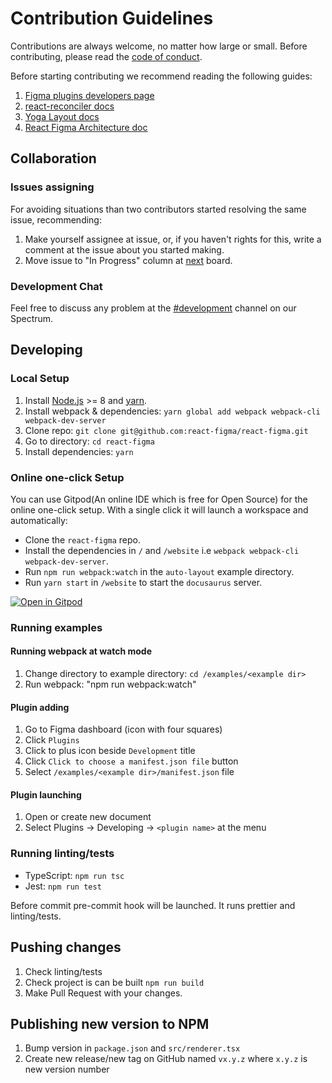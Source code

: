 # Contribution Guidelines

Contributions are always welcome, no matter how large or small. Before contributing, please read the [code of conduct](./CODE_OF_CONDUCT.md).

Before starting contributing we recommend reading the following guides:
1. [Figma plugins developers page](https://www.figma.com/plugin-docs/intro/)
2. [react-reconciler docs](https://github.com/facebook/react/tree/master/packages/react-reconciler)
3. [Yoga Layout docs](https://yogalayout.com/docs)
4. [React Figma Architecture doc](./docs/architecture.md)

## Collaboration

### Issues assigning

For avoiding situations than two contributors started resolving the same issue, recommending:

1. Make yourself assignee at issue, or, if you haven't rights for this, write a comment at the issue about you started making.
2. Move issue to "In Progress" column at [next](https://github.com/react-figma/react-figma/projects/2) board.

### Development Chat

Feel free to discuss any problem at the [#development](https://spectrum.chat/react-figma/development?tab=posts) channel on our Spectrum.

## Developing

### Local Setup

1. Install [Node.js](https://nodejs.org) >= 8 and [yarn](https://yarnpkg.com).
2. Install webpack & dependencies: `yarn global add webpack webpack-cli webpack-dev-server`
3. Clone repo: `git clone git@github.com:react-figma/react-figma.git`
4. Go to directory: `cd react-figma`
5. Install dependencies: `yarn`

### Online one-click Setup

You can use Gitpod(An online IDE which is free for Open Source) for the online one-click setup. With a single click it will launch a workspace and automatically: 

- Clone the `react-figma` repo.
- Install the dependencies in `/` and `/website` i.e `webpack webpack-cli webpack-dev-server`.
- Run `npm run webpack:watch` in the `auto-layout` example directory.
- Run `yarn start` in `/website` to start the `docusaurus` server.

[![Open in Gitpod](https://gitpod.io/button/open-in-gitpod.svg)](https://gitpod.io/from-referrer/)

### Running examples

#### Running webpack at watch mode

1. Change directory to example directory: `cd /examples/<example dir>`
2. Run webpack: "npm run webpack:watch"

#### Plugin adding

1. Go to Figma dashboard (icon with four squares)
2. Click `Plugins`
3. Click to plus icon beside `Development` title
4. Click `Click to choose a manifest.json file` button
5. Select `/examples/<example dir>/manifest.json` file

#### Plugin launching

1. Open or create new document
2. Select Plugins -> Developing -> `<plugin name>` at the menu

### Running linting/tests

* TypeScript: `npm run tsc`
* Jest: `npm run test`

Before commit pre-commit hook will be launched. It runs prettier and linting/tests.

## Pushing changes

1. Check linting/tests
2. Check project is can be built `npm run build`
3. Make Pull Request with your changes.

## Publishing new version to NPM
1. Bump version in `package.json` and `src/renderer.tsx`
2. Create new release/new tag on GitHub named `vx.y.z` where `x.y.z` is new version number
